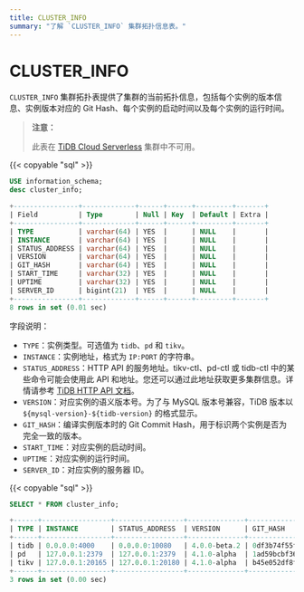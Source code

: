 ```yaml
---
title: CLUSTER_INFO
summary: "了解 `CLUSTER_INFO` 集群拓扑信息表。"
---
```


# CLUSTER_INFO

`CLUSTER_INFO` 集群拓扑表提供了集群的当前拓扑信息，包括每个实例的版本信息、实例版本对应的 Git Hash、每个实例的启动时间以及每个实例的运行时间。

> **注意：**
>
> 此表在 [TiDB Cloud Serverless](https://docs.pingcap.com/tidbcloud/select-cluster-tier#tidb-cloud-serverless) 集群中不可用。

{{< copyable "sql" >}}

```sql
USE information_schema;
desc cluster_info;
```

```sql
+----------------+-------------+------+------+---------+-------+
| Field          | Type        | Null | Key  | Default | Extra |
+----------------+-------------+------+------+---------+-------+
| TYPE           | varchar(64) | YES  |      | NULL    |       |
| INSTANCE       | varchar(64) | YES  |      | NULL    |       |
| STATUS_ADDRESS | varchar(64) | YES  |      | NULL    |       |
| VERSION        | varchar(64) | YES  |      | NULL    |       |
| GIT_HASH       | varchar(64) | YES  |      | NULL    |       |
| START_TIME     | varchar(32) | YES  |      | NULL    |       |
| UPTIME         | varchar(32) | YES  |      | NULL    |       |
| SERVER_ID      | bigint(21)  | YES  |      | NULL    |       |
+----------------+-------------+------+------+---------+-------+
8 rows in set (0.01 sec)
```

字段说明：

* `TYPE`：实例类型。可选值为 `tidb`、`pd` 和 `tikv`。
* `INSTANCE`：实例地址，格式为 `IP:PORT` 的字符串。
* `STATUS_ADDRESS`：HTTP API 的服务地址。tikv-ctl、pd-ctl 或 tidb-ctl 中的某些命令可能会使用此 API 和地址。您还可以通过此地址获取更多集群信息。详情请参考 [TiDB HTTP API 文档](https://github.com/pingcap/tidb/blob/release-8.1/docs/tidb_http_api.md)。
* `VERSION`：对应实例的语义版本号。为了与 MySQL 版本号兼容，TiDB 版本以 `${mysql-version}-${tidb-version}` 的格式显示。
* `GIT_HASH`：编译实例版本时的 Git Commit Hash，用于标识两个实例是否为完全一致的版本。
* `START_TIME`：对应实例的启动时间。
* `UPTIME`：对应实例的运行时间。
* `SERVER_ID`：对应实例的服务器 ID。

{{< copyable "sql" >}}

```sql
SELECT * FROM cluster_info;
```

```sql
+------+-----------------+-----------------+--------------+------------------------------------------+---------------------------+---------------------+
| TYPE | INSTANCE        | STATUS_ADDRESS  | VERSION      | GIT_HASH                                 | START_TIME                | UPTIME              |
+------+-----------------+-----------------+--------------+------------------------------------------+---------------------------+---------------------+
| tidb | 0.0.0.0:4000    | 0.0.0.0:10080   | 4.0.0-beta.2 | 0df3b74f55f8f8fbde39bbd5d471783f49dc10f7 | 2020-07-05T09:25:53-06:00 | 26h39m4.352862693s  |
| pd   | 127.0.0.1:2379  | 127.0.0.1:2379  | 4.1.0-alpha  | 1ad59bcbf36d87082c79a1fffa3b0895234ac862 | 2020-07-05T09:25:47-06:00 | 26h39m10.352868103s |
| tikv | 127.0.0.1:20165 | 127.0.0.1:20180 | 4.1.0-alpha  | b45e052df8fb5d66aa8b3a77b5c992ddbfbb79df | 2020-07-05T09:25:50-06:00 | 26h39m7.352869963s  |
+------+-----------------+-----------------+--------------+------------------------------------------+---------------------------+---------------------+
3 rows in set (0.00 sec)
```
